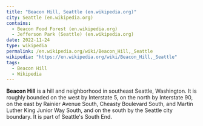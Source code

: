 ```yaml
---
title: "Beacon Hill, Seattle (en.wikipedia.org)"
city: Seattle (en.wikipedia.org)
contains:
  - Beacon Food Forest (en.wikipedia.org)
  - Jefferson Park (Seattle) (en.wikipedia.org)
date: 2022-11-24
type: wikipedia
permalink: /en.wikipedia.org/wiki/Beacon_Hill,_Seattle
wikipedia: "https://en.wikipedia.org/wiki/Beacon_Hill,_Seattle"
tags:
  - Beacon Hill
  - Wikipedia
---
```

**Beacon Hill** is a hill and neighborhood in southeast Seattle, Washington. It is roughly bounded on the west by Interstate 5, on the north by Interstate 90, on the east by Rainier Avenue South, Cheasty Boulevard South, and Martin Luther King Junior Way South, and on the south by the Seattle city boundary. It is part of Seattle's South End.